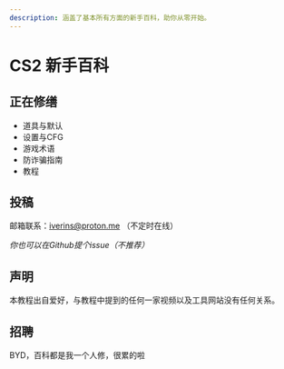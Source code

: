 ```yaml
---
description: 涵盖了基本所有方面的新手百科，助你从零开始。
---
```


# CS2 新手百科

## 正在修缮

+ 道具与默认
+ 设置与CFG
+ 游戏术语
+ 防诈骗指南
+ 教程

## 投稿

邮箱联系：iverins@proton.me （不定时在线）

*你也可以在Github提个issue（不推荐）*

## 声明

本教程出自爱好，与教程中提到的任何一家视频以及工具网站没有任何关系。

## 招聘

BYD，百科都是我一个人修，很累的啦